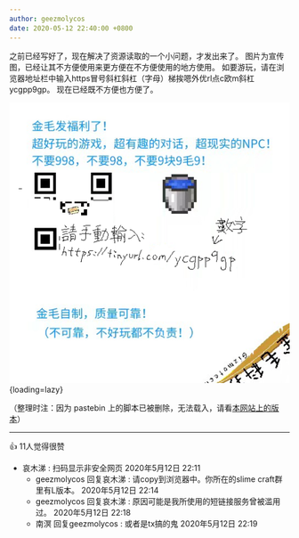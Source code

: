 ```yaml
---
author: geezmolycos
date: 2020-05-12 22:40:00 +0800
---
```


之前已经写好了，现在解决了资源读取的一个小问题，才发出来了。
图片为宣传图，已经让其不方便使用来更方便在不方便使用的地方使用。
如要游玩，请在浏览器地址栏中输入https冒号斜杠斜杠（字母）梯挨嗯外优rl点c欧m斜杠ycgpp9gp。
现在已经既不方便也方便了。

![](/images/qq-zone/2020-06-01-comment.png){loading=lazy}

（整理时注：因为 pastebin 上的脚本已被删除，无法载入，请看[本网站上的版本](/26k/fuli.html)）

---
👍 11人觉得很赞

- 哀木涕  : 扫码显示非安全网页
  2020年5月12日 22:11
  - geezmolycos 回复哀木涕  : 请copy到浏览器中。你所在的slime craft群里有L版本。
    2020年5月12日 22:14
  - geezmolycos 回复哀木涕  : 原因可能是我所使用的短链接服务曾被滥用过。
    2020年5月12日 22:18
  - 南溟 回复geezmolycos  : 或者是tx搞的鬼
    2020年5月12日 22:19
